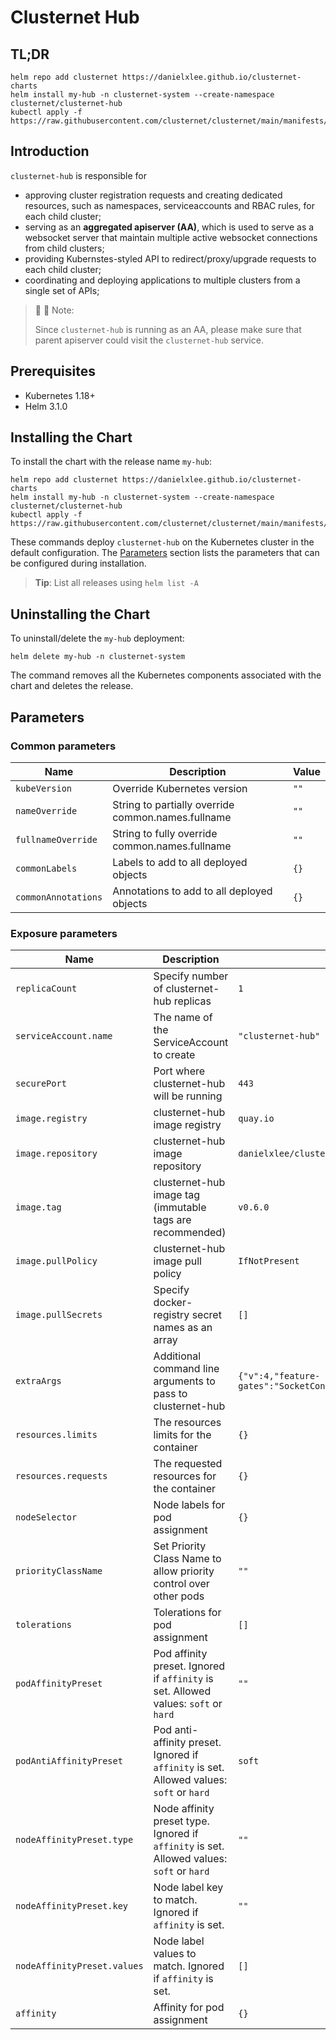 # Clusternet Hub

## TL;DR

```console
helm repo add clusternet https://danielxlee.github.io/clusternet-charts
helm install my-hub -n clusternet-system --create-namespace clusternet/clusternet-hub
kubectl apply -f https://raw.githubusercontent.com/clusternet/clusternet/main/manifests/samples/cluster_bootstrap_token.yaml
```

## Introduction

`clusternet-hub` is responsible for

- approving cluster registration requests and creating dedicated resources, such as namespaces, serviceaccounts and RBAC
  rules, for each child cluster;
- serving as an **aggregated apiserver (AA)**, which is used to serve as a websocket server that maintain multiple
  active websocket connections from child clusters;
- providing Kubernstes-styled API to redirect/proxy/upgrade requests to each child cluster;
- coordinating and deploying applications to multiple clusters from a single set of APIs;

> :pushpin: :pushpin: Note:
>
> Since `clusternet-hub` is running as an AA, please make sure that parent apiserver could visit the
> `clusternet-hub` service.

## Prerequisites

- Kubernetes 1.18+
- Helm 3.1.0

## Installing the Chart

To install the chart with the release name `my-hub`:

```console
helm repo add clusternet https://danielxlee.github.io/clusternet-charts
helm install my-hub -n clusternet-system --create-namespace clusternet/clusternet-hub
kubectl apply -f https://raw.githubusercontent.com/clusternet/clusternet/main/manifests/samples/cluster_bootstrap_token.yaml
```

These commands deploy `clusternet-hub` on the Kubernetes cluster in the default configuration.
The [Parameters](#parameters) section lists the parameters that can be configured during installation.

> **Tip**: List all releases using `helm list -A`

## Uninstalling the Chart

To uninstall/delete the `my-hub` deployment:

```console
helm delete my-hub -n clusternet-system
```

The command removes all the Kubernetes components associated with the chart and deletes the release.

## Parameters

### Common parameters

| Name                | Description                                        | Value |
| ------------------- | -------------------------------------------------- | ----- |
| `kubeVersion`       | Override Kubernetes version                        | `""`  |
| `nameOverride`      | String to partially override common.names.fullname | `""`  |
| `fullnameOverride`  | String to fully override common.names.fullname     | `""`  |
| `commonLabels`      | Labels to add to all deployed objects              | `{}`  |
| `commonAnnotations` | Annotations to add to all deployed objects         | `{}`  |

### Exposure parameters

| Name                        | Description                                                                               | Value                                                                                                   |
| --------------------------- | ----------------------------------------------------------------------------------------- | ------------------------------------------------------------------------------------------------------- |
| `replicaCount`              | Specify number of clusternet-hub replicas                                                 | `1`                                                                                                     |
| `serviceAccount.name`       | The name of the ServiceAccount to create                                                  | `"clusternet-hub"`                                                                                      |
| `securePort`                | Port where clusternet-hub will be running                                                 | `443`                                                                                                   |
| `image.registry`            | clusternet-hub image registry                                                             | `quay.io`                                                                                               |
| `image.repository`          | clusternet-hub image repository                                                           | `danielxlee/clusternet-hub`                                                                             |
| `image.tag`                 | clusternet-hub image tag (immutable tags are recommended)                                 | `v0.6.0`                                                                                                |
| `image.pullPolicy`          | clusternet-hub image pull policy                                                          | `IfNotPresent`                                                                                          |
| `image.pullSecrets`         | Specify docker-registry secret names as an array                                          | `[]`                                                                                                    |
| `extraArgs`                 | Additional command line arguments to pass to clusternet-hub                               | `{"v":4,"feature-gates":"SocketConnection=true,Deployer=true,ShadowAPI=true,FeedInUseProtection=true"}` |
| `resources.limits`          | The resources limits for the container                                                    | `{}`                                                                                                    |
| `resources.requests`        | The requested resources for the container                                                 | `{}`                                                                                                    |
| `nodeSelector`              | Node labels for pod assignment                                                            | `{}`                                                                                                    |
| `priorityClassName`         | Set Priority Class Name to allow priority control over other pods                         | `""`                                                                                                    |
| `tolerations`               | Tolerations for pod assignment                                                            | `[]`                                                                                                    |
| `podAffinityPreset`         | Pod affinity preset. Ignored if `affinity` is set. Allowed values: `soft` or `hard`       | `""`                                                                                                    |
| `podAntiAffinityPreset`     | Pod anti-affinity preset. Ignored if `affinity` is set. Allowed values: `soft` or `hard`  | `soft`                                                                                                  |
| `nodeAffinityPreset.type`   | Node affinity preset type. Ignored if `affinity` is set. Allowed values: `soft` or `hard` | `""`                                                                                                    |
| `nodeAffinityPreset.key`    | Node label key to match. Ignored if `affinity` is set.                                    | `""`                                                                                                    |
| `nodeAffinityPreset.values` | Node label values to match. Ignored if `affinity` is set.                                 | `[]`                                                                                                    |
| `affinity`                  | Affinity for pod assignment                                                               | `{}`                                                                                                    |
